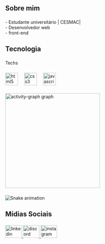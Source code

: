 <h2 align="left">Sobre mim</h2>

###

<p align="left">- Estudante universitário | CESMAC|<br>- Desenvolvedor web<br>-  front-end</p>

###

<h2 align="left">Tecnologia</h2>

###

<p align="left">Techs</p>

###

<div align="left">
  <img src="https://skillicons.dev/icons?i=html" height="40" alt="html5 logo"  />
  <img width="12" />
  <img src="https://skillicons.dev/icons?i=css" height="40" alt="css3 logo"  />
  <img width="12" />
  <img src="https://skillicons.dev/icons?i=js" height="40" alt="javascript logo"  />
</div>

###

<div align="left">
  <img src="https://github-readme-activity-graph.vercel.app/graph?username=samuelpereiraaa&radius=16&theme=gruvbox&area=true&order=5" height="300" alt="activity-graph graph"  />
</div>

###

<img src="https://raw.githubusercontent.com/samuelpereiraaa/samuelpereiraaa/output/snake.svg" alt="Snake animation" />

###

<h2 align="left">Mídias Sociais</h2>

###

<div align="left">
  <a href="https://www.linkedin.com/in/samuel-pereira-782353322?lipi=urn%3Ali%3Apage%3Ad_flagship3_profile_view_base_contact_details%3BWAqAq6%2F4SVe9xNFUVUDBHA%3D%3D" target="_blank">
    <img src="https://raw.githubusercontent.com/maurodesouza/profile-readme-generator/master/src/assets/icons/social/linkedin/default.svg" width="52" height="40" alt="linkedin logo"  />
  </a>
  <a href="364240352686637069" target="_blank">
    <img src="https://raw.githubusercontent.com/maurodesouza/profile-readme-generator/master/src/assets/icons/social/discord/default.svg" width="52" height="40" alt="discord logo"  />
  </a>
  <a href="https://www.instagram.com/samuelpereiiraa_/" target="_blank">
    <img src="https://raw.githubusercontent.com/maurodesouza/profile-readme-generator/master/src/assets/icons/social/instagram/default.svg" width="52" height="40" alt="instagram logo"  />
  </a>
</div>

###
